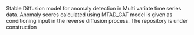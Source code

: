 Stable Diffusion model for anomaly detection in Multi variate time series data. Anomaly scores calculated using MTAD_GAT model is given as conditioning input in the reverse diffusion process.
The repository is under construction

